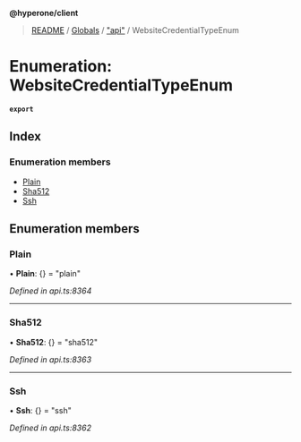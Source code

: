 **@hyperone/client**

> [README](../README.md) / [Globals](../globals.md) / ["api"](../modules/_api_.md) / WebsiteCredentialTypeEnum

# Enumeration: WebsiteCredentialTypeEnum

**`export`** 

## Index

### Enumeration members

* [Plain](_api_.websitecredentialtypeenum.md#plain)
* [Sha512](_api_.websitecredentialtypeenum.md#sha512)
* [Ssh](_api_.websitecredentialtypeenum.md#ssh)

## Enumeration members

### Plain

•  **Plain**: {} = "plain"

*Defined in api.ts:8364*

___

### Sha512

•  **Sha512**: {} = "sha512"

*Defined in api.ts:8363*

___

### Ssh

•  **Ssh**: {} = "ssh"

*Defined in api.ts:8362*
